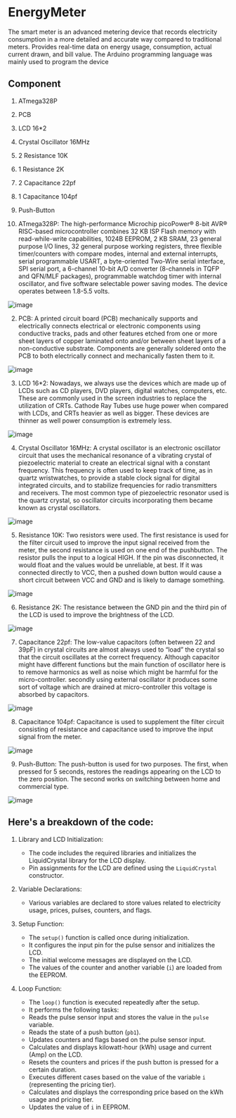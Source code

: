 # EnergyMeter
The smart meter is an advanced metering device that records electricity consumption in a more detailed and accurate way compared to traditional meters. Provides real-time data on energy usage, consumption, actual current drawn, and bill value. The Arduino programming language was mainly used to program the device

## Component
1.	ATmega328P
2.	PCB
3.	LCD 16*2
4.	Crystal Oscillator 16MHz
5.	2 Resistance 10K
6.	1 Resistance 2K
7.	2 Capacitance 22pf
8.	1 Capacitance 104pf
9.	Push-Button


 1.	ATmega328P:
The high-performance Microchip picoPower® 8-bit AVR® RISC-based microcontroller combines 32 KB ISP Flash memory with read-while-write capabilities, 1024B EEPROM, 2 KB SRAM, 23 general purpose I/O lines, 32 general purpose working registers, three flexible timer/counters with compare modes, internal and external interrupts, serial programmable USART, a byte-oriented Two-Wire serial interface, SPI serial port, a 6-channel 10-bit A/D converter (8-channels in TQFP and QFN/MLF packages), programmable watchdog timer with internal oscillator, and five software selectable power saving modes. The device operates between 1.8-5.5 volts.

![image](https://github.com/IbraheemAljolani/E-Library/assets/124505345/774b3037-fe5f-42e0-8dfc-86bf932781fb)

 2.	PCB:
A printed circuit board (PCB) mechanically supports and electrically connects electrical or electronic components using conductive tracks, pads and other features etched from one or more sheet layers of copper laminated onto and/or between sheet layers of a non-conductive substrate. Components are generally soldered onto the PCB to both electrically connect and mechanically fasten them to it.

![image](https://github.com/IbraheemAljolani/E-Library/assets/124505345/48d85e82-6e98-4638-928f-5f7dcf080dd1)

 3.	LCD 16*2:
Nowadays, we always use the devices which are made up of LCDs such as CD players, DVD players, digital watches, computers, etc. These are commonly used in the screen industries to replace the utilization of CRTs. Cathode Ray Tubes use huge power when compared with LCDs, and CRTs heavier as well as bigger. These devices are thinner as well power consumption is extremely less.

![image](https://github.com/IbraheemAljolani/E-Library/assets/124505345/9b84ec20-6113-4433-8f82-6c2376c1eeac)

 4.	Crystal Oscillator 16MHz:
A crystal oscillator is an electronic oscillator circuit that uses the mechanical resonance of a vibrating crystal of piezoelectric material to create an electrical signal with a constant frequency. This frequency is often used to keep track of time, as in quartz wristwatches, to provide a stable clock signal for digital integrated circuits, and to stabilize frequencies for radio transmitters and receivers. The most common type of piezoelectric resonator used is the quartz crystal, so oscillator circuits incorporating them became known as crystal oscillators.

![image](https://github.com/IbraheemAljolani/E-Library/assets/124505345/b3a67faf-16c9-47cc-a989-8a3c1c60b77f)

 5.	Resistance 10K:
Two resistors were used. The first resistance is used for the filter circuit used to improve the input signal received from the meter, the second resistance is used on one end of the pushbutton. The resistor pulls the input to a logical HIGH. If the pin was disconnected, it would float and the values would be unreliable, at best. If it was connected directly to VCC, then a pushed down button would cause a short circuit between VCC and GND and is likely to damage something.

![image](https://github.com/IbraheemAljolani/E-Library/assets/124505345/5e21014b-02be-462d-bcf1-f1992a6ae6a4)

 6.	Resistance 2K:
The resistance between the GND pin and the third pin of the LCD is used to improve the brightness of the LCD.

![image](https://github.com/IbraheemAljolani/E-Library/assets/124505345/a493e6ce-c0b0-46ad-b6b8-2913602fdfed)

 7.	Capacitance 22pf:
The low-value capacitors (often between 22 and 39pF) in crystal circuits are almost always used to “load” the crystal so that the circuit oscillates at the correct frequency. Although capacitor might have different functions but the main function of oscillator here is to remove harmonics as well as noise which might be harmful for the micro-controller. secondly using external oscillator it produces some sort of voltage which are drained at micro-controller this voltage is absorbed by capacitors.

![image](https://github.com/IbraheemAljolani/E-Library/assets/124505345/b8eada7b-799e-4d40-8406-c9cc2a78f84b)

 8.	Capacitance 104pf:
Capacitance is used to supplement the filter circuit consisting of resistance and capacitance used to improve the input signal from the meter.

![image](https://github.com/IbraheemAljolani/E-Library/assets/124505345/1279f6f4-8c40-4bf4-aef3-e8f4cd29ead6)

 9.	Push-Button:
The push-button is used for two purposes. The first, when pressed for 5 seconds, restores the readings appearing on the LCD to the zero position. The second works on switching between home and commercial type.

![image](https://github.com/IbraheemAljolani/E-Library/assets/124505345/08c251c9-c25e-4e67-a647-9a5054e28fd6)

## Here's a breakdown of the code:

1. Library and LCD Initialization:
   - The code includes the required libraries and initializes the LiquidCrystal library for the LCD display.
   - Pin assignments for the LCD are defined using the `LiquidCrystal` constructor.

2. Variable Declarations:
   - Various variables are declared to store values related to electricity usage, prices, pulses, counters, and flags.

3. Setup Function:
   - The `setup()` function is called once during initialization.
   - It configures the input pin for the pulse sensor and initializes the LCD.
   - The initial welcome messages are displayed on the LCD.
   - The values of the counter and another variable (`i`) are loaded from the EEPROM.

4. Loop Function:
   - The `loop()` function is executed repeatedly after the setup.
   - It performs the following tasks:
   - Reads the pulse sensor input and stores the value in the `pulse` variable.
   - Reads the state of a push button (`pb1`).
   - Updates counters and flags based on the pulse sensor input.
   - Calculates and displays kilowatt-hour (kWh) usage and current (Amp) on the LCD.
   - Resets the counters and prices if the push button is pressed for a certain duration.
   - Executes different cases based on the value of the variable `i` (representing the pricing tier).
   - Calculates and displays the corresponding price based on the kWh usage and pricing tier.
   - Updates the value of `i` in EEPROM.
